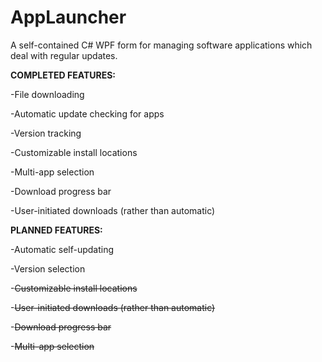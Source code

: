 # AppLauncher

A self-contained C# WPF form for managing software applications which deal with regular updates. 

**COMPLETED FEATURES:**

-File downloading

-Automatic update checking for apps

-Version tracking

-Customizable install locations

-Multi-app selection

-Download progress bar

-User-initiated downloads (rather than automatic)

**PLANNED FEATURES:**

-Automatic self-updating

-Version selection

-~~Customizable install locations~~

-~~User-initiated downloads (rather than automatic)~~

-~~Download progress bar~~

-~~Multi-app selection~~
